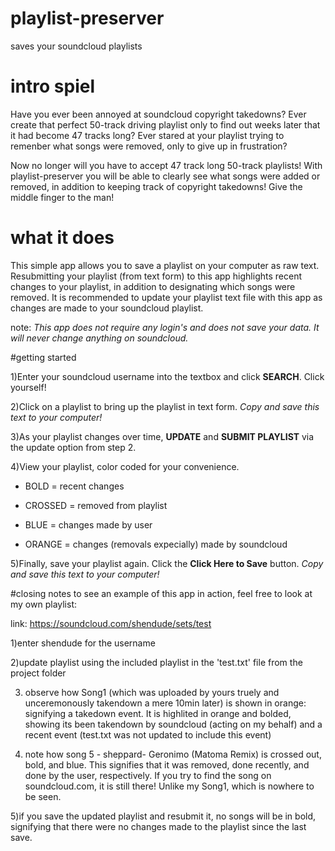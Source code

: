 # playlist-preserver
saves your soundcloud playlists

# intro spiel
Have you ever been annoyed at soundcloud copyright takedowns? Ever create that perfect 50-track driving playlist only to find out weeks later that it had become 47 tracks long? Ever stared at your playlist trying to remenber what songs were removed, only to give up in frustration?

Now no longer will you have to accept 47 track long 50-track playlists! With playlist-preserver you will be able to clearly see what songs were added or removed, in addition to keeping track of copyright takedowns!  Give the middle finger to the man!

# what it does
This simple app allows you to save a playlist on your computer as raw text. Resubmitting your playlist (from text form) to this app highlights recent changes to your playlist, in addition to designating which songs were removed. It is recommended to update your playlist text file with this app as changes are made to your soundcloud playlist. 


note: *This app does not require any login's and does not save your data. It will never change anything on soundcloud.*

#getting started


1)Enter your soundcloud username into the textbox and click **SEARCH**. Click yourself!

2)Click on a playlist to bring up the playlist in text form. *Copy and save this text to your computer!*

3)As your playlist changes over time, **UPDATE** and **SUBMIT PLAYLIST** via the update option from step 2.

4)View your playlist,  color coded for your convenience.



  * BOLD = recent changes

  * CROSSED = removed from playlist

  * BLUE = changes made by user

  * ORANGE = changes (removals expecially) made by soundcloud




5)Finally, save your playlist again. Click the **Click Here to Save** button. *Copy and save this text to your computer!*

#closing notes
to see an example of this app in action, feel free to look at my own playlist:

   link: https://soundcloud.com/shendude/sets/test

1)enter shendude for the username

2)update playlist using the included playlist in the 'test.txt' file from the project folder

3) observe how Song1 (which was uploaded by yours truely and unceremonously takendown a mere 10min later) is shown in orange: signifying a takedown event. It is highlited in orange and bolded, showing its been takendown by soundcloud (acting on my behalf) and a recent event (test.txt was not updated to include this event)

4) note how song 5 - sheppard- Geronimo (Matoma Remix) is crossed out, bold, and blue. This signifies that it was removed, done recently, and done by the user, respectively. If you try to find the song on soundcloud.com, it is still there! Unlike my Song1, which is nowhere to be seen. 

5)if you save the updated playlist and resubmit it, no songs will be in bold, signifying that there were no changes made to the playlist since the last save.
